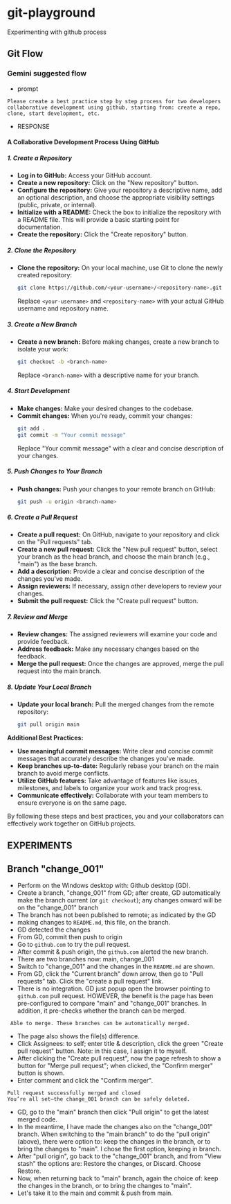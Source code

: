 # git-playground
Experimenting with github process

## Git Flow

### Gemini suggested flow

- prompt
```
Please create a best practice step by step process for two developers collaborative development using github, starting from: create a repo, clone, start development, etc.
```
- RESPONSE
#### A Collaborative Development Process Using GitHub

##### 1. **Create a Repository**
* **Log in to GitHub:** Access your GitHub account.
* **Create a new repository:** Click on the "New repository" button.
* **Configure the repository:** Give your repository a descriptive name, add an optional description, and choose the appropriate visibility settings (public, private, or internal).
* **Initialize with a README:** Check the box to initialize the repository with a README file. This will provide a basic starting point for documentation.
* **Create the repository:** Click the "Create repository" button.

##### 2. **Clone the Repository**
* **Clone the repository:** On your local machine, use Git to clone the newly created repository:
  ```bash
  git clone https://github.com/<your-username>/<repository-name>.git
  ```
  Replace `<your-username>` and `<repository-name>` with your actual GitHub username and repository name.

##### 3. **Create a New Branch**
* **Create a new branch:** Before making changes, create a new branch to isolate your work:
  ```bash
  git checkout -b <branch-name>
  ```
  Replace `<branch-name>` with a descriptive name for your branch.

##### 4. **Start Development**
* **Make changes:** Make your desired changes to the codebase.
* **Commit changes:** When you're ready, commit your changes:
  ```bash
  git add .
  git commit -m "Your commit message"
  ```
  Replace "Your commit message" with a clear and concise description of your changes.

##### 5. **Push Changes to Your Branch**
* **Push changes:** Push your changes to your remote branch on GitHub:
  ```bash
  git push -u origin <branch-name>
  ```

##### 6. **Create a Pull Request**
* **Create a pull request:** On GitHub, navigate to your repository and click on the "Pull requests" tab.
* **Create a new pull request:** Click the "New pull request" button, select your branch as the head branch, and choose the main branch (e.g., "main") as the base branch.
* **Add a description:** Provide a clear and concise description of the changes you've made.
* **Assign reviewers:** If necessary, assign other developers to review your changes.
* **Submit the pull request:** Click the "Create pull request" button.

##### 7. **Review and Merge**
* **Review changes:** The assigned reviewers will examine your code and provide feedback.
* **Address feedback:** Make any necessary changes based on the feedback.
* **Merge the pull request:** Once the changes are approved, merge the pull request into the main branch.

##### 8. **Update Your Local Branch**
* **Update your local branch:** Pull the merged changes from the remote repository:
  ```bash
  git pull origin main
  ```

**Additional Best Practices:**
* **Use meaningful commit messages:** Write clear and concise commit messages that accurately describe the changes you've made.
* **Keep branches up-to-date:** Regularly rebase your branch on the main branch to avoid merge conflicts.
* **Utilize GitHub features:** Take advantage of features like issues, milestones, and labels to organize your work and track progress.
* **Communicate effectively:** Collaborate with your team members to ensure everyone is on the same page.

By following these steps and best practices, you and your collaborators can effectively work together on GitHub projects.

## EXPERIMENTS

## Branch "change_001"

- Perform on the Windows desktop with: Github desktop (GD).
- Create a branch, "change_001" from GD; after create, GD automatically
  make the branch current (or `git checkout`); any changes onward will
  be on the "change_001" branch
- The branch has not been published to remote; as indicated by the 
  GD
- making changes to `README.md`, this file, on the branch.
- GD detected the changes
- From GD, commit then push to origin
- Go to `github.com` to try the pull request.
- After commit & push origin, the `github.com` alerted the new branch.
- There are two branches now: main, change_001
- Switch to "change_001" and the changes in the `README.md` are shown.
- From GD, click the "Current branch" down arrow, then go to "Pull requests" tab. Click the "create a pull request" link.
- There is no integration. GD just popup open the browser pointing to `github.com` pull request. HOWEVER, the benefit is the page has been pre-configured to compare "main" and "change_001" branches. In addition, it pre-checks whether the branch can be merged.
```
 Able to merge. These branches can be automatically merged.
``` 
- The page also shows the file(s) difference.
- Click Assignees: to self; enter title & description, click the green "Create pull request" button. Note: in this case, I assign it to myself.
- After clicking the "Create pull request", now the page refresh to show a button for "Merge pull request"; when clicked, the "Confirm merger" button is shown.
- Enter comment and click the "Confirm merger".
```
Pull request successfully merged and closed
You’re all set—the change_001 branch can be safely deleted.
```
- GD, go to the "main" branch then click "Pull origin" to get the latest merged code. 
- In the meantime, I have made the changes also on the "change_001" branch. When switching to the "main branch" to do the "pull origin" (above), there were option to: keep the changes in the branch, or to bring the changes to "main". I chose the first option, keeping in branch.
- After "pull origin", go back to the "change_001" branch, and from "View stash"
the options are: Restore the changes, or Discard. Choose Restore.
- Now, when returning back to "main" branch, again the choice of: 
keep the changes in the branch, or to bring the changes to "main".
- Let's take it to the main and commit & push from main.
